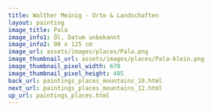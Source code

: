 ```yaml
---
title: Walther Meinig - Orte & Landschaften
layout: painting
image_title: Pala
image_info1: Öl, Datum unbekannt
image_info2: 90 x 125 cm
image_url: assets/images/places/Pala.png
image_thumbnail_url: assets/images/places/Pala-klein.png
image_thumbnail_pixel_width: 670
image_thumbnail_pixel_height: 485
back_url: paintings_places_mountains_10.html
next_url: paintings_places_mountains_12.html
up_url: paintings_places.html
---
```


